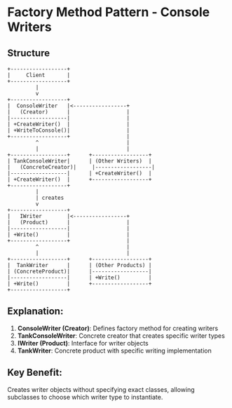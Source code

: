 # Factory Method Pattern - Console Writers

## Structure
```
+------------------+
|     Client       |
+------------------+
         |
         v
+------------------+
|  ConsoleWriter   |<-----------------+
|   (Creator)      |                  |
|------------------|                  |
| +CreateWriter()  |                  |
| +WriteToConsole()|                  |
+------------------+                  |
         ^                            |
         |                            |
+------------------+      +------------------+
| TankConsoleWriter|      | (Other Writers)  |
|   (ConcreteCreator)|     |------------------|
|------------------|      | +CreateWriter()  |
| +CreateWriter()  |      +------------------+
+------------------+
         |
         | creates
         v
+------------------+
|   IWriter        |<-----------------+
|   (Product)      |                  |
|------------------|                  |
| +Write()         |                  |
+------------------+                  |
         ^                            |
         |                            |
+------------------+      +------------------+
|  TankWriter      |      | (Other Products) |
| (ConcreteProduct)|      |------------------|
|------------------|      | +Write()         |
| +Write()         |      +------------------+
+------------------+
```

## Explanation:
1. **ConsoleWriter (Creator)**: Defines factory method for creating writers
2. **TankConsoleWriter**: Concrete creator that creates specific writer types
3. **IWriter (Product)**: Interface for writer objects
4. **TankWriter**: Concrete product with specific writing implementation

## Key Benefit:
Creates writer objects without specifying exact classes, allowing subclasses to choose which writer type to instantiate.